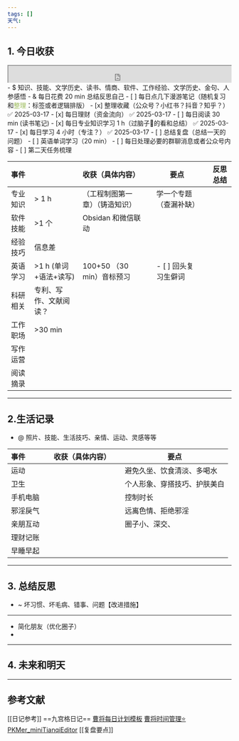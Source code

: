 ```yaml
---
tags: []
天气:
---
```


## 1. 今日收获

<div style=" width: 100%;  height:40;overflow: hidden; "><iframe src="https://widget.pkmer.cn/free/miniTianqi?user=a2e5899e-975e-4457-afd4-ec3ff7dcbc90&select-theme=ta&theme=%E6%A0%B7%E5%BC%8F4&input-text=&theme-color=%2350F9FFFF&select-icon=durian" allow="fullscreen" style=" height: 100%; width: 100%;"></iframe></div>
- $ 知识、技能、文学历史、读书、情商、软件、工作经验、文学历史、金句、人参感悟
- & 每日花费 20 min 总结反思自己 
- [ ] 每日点几下漫游笔记（随机复习和<font color="#9bbb59">整理</font>：标签或者逻辑排版）
- [x] 整理收藏（公众号？小红书？抖音？知乎？） ✅ 2025-03-17
- [x] 每日理财（资金流向） ✅ 2025-03-17
- [ ] 每日阅读 30 min (读书笔记)
- [x] 每日专业知识学习 1 h（过脑子🧠的看和总结） ✅ 2025-03-17
- [x] 每日学习 4 小时（专注？） ✅ 2025-03-17
- [ ] 总结复盘（总结一天的问题）
- [ ] 英语单词学习（20 min）
- [ ] 每日处理必要的群聊消息或者公众号内容 
- [ ] 第二天任务梳理

| 事件   |                  | 收获（具体内容）            |     | 要点            |     | 反思总结 |
| :--- | ---------------- | :------------------ | --- | ------------- | --- | ---- |
| 专业知识 | \> 1 h           | （工程制图第一章）（铸造知识）     |     | 学一个专题（查漏补缺）   |     |      |
| 软件技能 | \>1 个            | Obsidan 和微信联动       |     |               |     |      |
| 经验技巧 | 信息差              |                     |     |               |     |      |
| 英语学习 | \>1 h (单词+语法+读写) | 100+50 （30 min）音标预习 |     | - [ ] 回头复习生僻词 |     |      |
| 科研相关 | 专利、写作、文献阅读？      |                     |     |               |     |      |
| 工作职场 | \>30 min         |                     |     |               |     |      |
| 写作运营 |                  |                     |     |               |     |      |
| 阅读摘录 |                  |                     |     |               |     |      |

---
## 2.生活记录
- @  照片、技能、生活技巧、亲情、运动、灵感等等

| 事件   |     | 收获（具体内容） |     | 要点             |
| :--- | --- | :------- | --- | -------------- |
| 运动   |     |          |     | 避免久坐、饮食清淡、多喝水  |
| 卫生   |     |          |     | 个人形象、穿搭技巧、护肤美白 |
| 手机电脑 |     |          |     | 控制时长           |
| 邪淫戾气 |     |          |     | 远离色情、拒绝邪淫      |
| 亲朋互动 |     |          |     | 圈子小、深交、        |
| 理财记账 |     |          |     |                |
| 早睡早起 |     |          |     |                |

---
## 3. 总结反思
- ~ 坏习惯、坏毛病、错事、问题【改进措施】
---
- 简化朋友（优化圈子）
- 



---
## 4. 未来和明天



---
## 参考文献

[[日记参考]] ==九宫格日记==
[曹将每日计划模板](https://mp.weixin.qq.com/s/8LYri0lvPV5Y8snHqvpJ5g)
[曹将时间管理⭐](https://mp.weixin.qq.com/s/Z8l7B5iOoCGtjP_KvMjMxA)
[PKMer_miniTianqiEditor](https://pkmer.cn/products/widget/miniTianqiEditor/)
[[复盘要点]]





